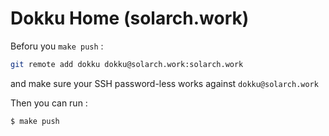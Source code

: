 # Dokku Home (solarch.work)

Beforu you `make push` :

```bash
git remote add dokku dokku@solarch.work:solarch.work
```

and make sure your SSH password-less works
against `dokku@solarch.work`

Then you can run :

```bash
$ make push
```